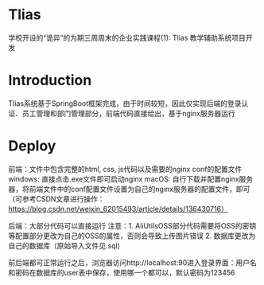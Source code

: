 # Tlias
学校开设的“诡异”的为期三周周末的企业实践课程(1): Tlias 教学辅助系统项目开发

# Introduction
Tlias系统基于SpringBoot框架完成，由于时间较短，因此仅实现后端的登录认证、员工管理和部门管理部分，前端代码直接给出，基于nginx服务器运行

# Deploy

前端：文件中包含完整的html, css, js代码以及需要的nginx conf的配置文件
  windows: 直接点击.exe文件即可启动nginx
  macOS: 自行下载并配置nginx服务器，将前端文件中的conf配置文件设置为自己的nginx服务器的配置文件，即可
        （可参考CSDN文章进行操作：https://blog.csdn.net/weixin_62015493/article/details/136430716）

后端：大部分代码可以直接运行
    注意：1. AliUtilsOSS部分代码需要将OSS的密钥等配置部分更改为自己的OSS的属性，否则会导致上传图片错误
         2. 数据库更改为自己的数据库（原始导入文件见.sql)

前后端都可正常运行之后，浏览器访问http://localhost:90进入登录界面：用户名和密码在数据库的user表中保存，使用哪一个都可以，默认密码为123456


     
